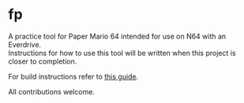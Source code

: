 # fp
A practice tool for Paper Mario 64 intended for use on N64 with an Everdrive.  
Instructions for how to use this tool will be written when this project is closer to completion.  
  
For build instructions refer to [this guide](https://github.com/fig02/fp-plus/blob/master/setup.md).  
  
All contributions welcome.
